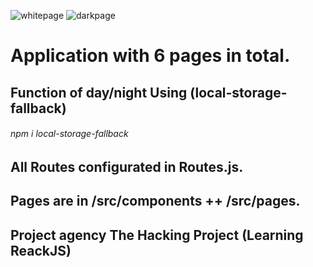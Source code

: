 ![whitepage](https://user-images.githubusercontent.com/29848785/130366555-abc62b37-5f9f-4159-a14d-4806c3b0cc30.png)
![darkpage](https://user-images.githubusercontent.com/29848785/130366561-d1e28de0-ec18-46da-99e0-4b3be454e756.png)

# Application with 6 pages in total.
## Function of day/night Using (local-storage-fallback)
<h6>npm i local-storage-fallback</h6>

## All Routes configurated in Routes.js.
## Pages are in /src/components  ++  /src/pages.

<h2>Project agency The Hacking Project (Learning ReackJS)</h2>

